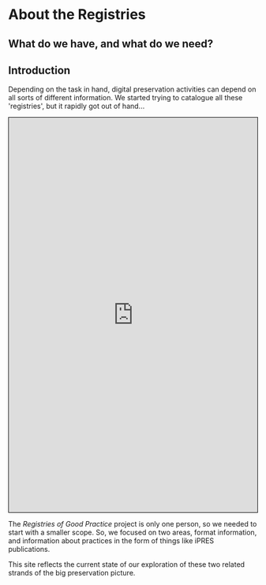 # About the Registries
## What do we have, and what do we need?

## Introduction

Depending on the task in hand, digital preservation activities can depend on all sorts of different information. We started trying to catalogue all these 'registries', but it rapidly got out of hand...

<iframe src="https://www.tldraw.com/v/mTxpCT7vGqBnNeCB6BSkozz?d=v-660.-672.2004.2046.i8xOfrpl1FPcAGOhYZUVx" style="border: 1px solid black; width: 100%; height: 800px;"></iframe>

The _Registries of Good Practice_ project is only one person, so we needed to start with a smaller scope. So, we focused on two areas, format information, and information about practices in the form of things like iPRES publications.

This site reflects the current state of our exploration of these two related strands of the big preservation picture.
